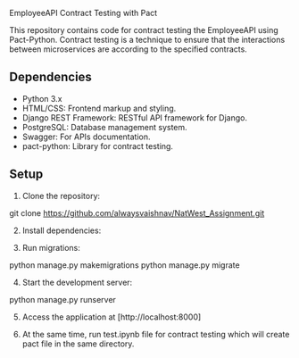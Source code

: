 EmployeeAPI Contract Testing with Pact

This repository contains code for contract testing the EmployeeAPI using Pact-Python. Contract testing is a technique to ensure that the interactions between microservices are according to the specified contracts.

## Dependencies
- Python 3.x
- HTML/CSS: Frontend markup and styling.
- Django REST Framework: RESTful API framework for Django.
- PostgreSQL: Database management system.
- Swagger: For APIs documentation.
- pact-python: Library for contract testing.

## Setup

1. Clone the repository:

git clone https://github.com/alwaysvaishnav/NatWest_Assignment.git

2. Install dependencies:


3. Run migrations:
   
python manage.py makemigrations
python manage.py migrate

4. Start the development server:

python manage.py runserver

5. Access the application at [http://localhost:8000]

6. At the same time, run test.ipynb file for contract testing which will create pact file in the same directory.
